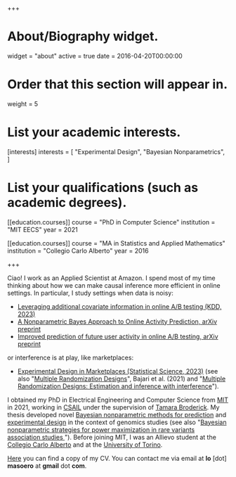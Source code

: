+++
# About/Biography widget.
widget = "about"
active = true
date = 2016-04-20T00:00:00

# Order that this section will appear in.
weight = 5

# List your academic interests.
[interests]
  interests = [
    "Experimental Design",
    "Bayesian Nonparametrics",
  ]

# List your qualifications (such as academic degrees).

[[education.courses]]
  course = "PhD in Computer Science"
  institution = "MIT EECS"
  year = 2021

[[education.courses]]
  course = "MA in Statistics and Applied Mathematics"
  institution = "Collegio Carlo Alberto"
  year = 2016

 
+++

Ciao! I work as an Applied Scientist at Amazon. I spend most of my time thinking about how we can make causal inference more efficient in online settings. 
In particular, I study settings when data is noisy: 

* [Leveraging additional covariate information in online A/B testing (KDD, 2023)](https://proceedings.mlr.press/v218/masoero23a.html)	
* [A Nonparametric Bayes Approach to Online Activity Prediction, arXiv preprint](https://arxiv.org/abs/2401.14722)
* [Improved prediction of future user activity in online A/B testing, arXiv preprint](https://arxiv.org/abs/2402.03231)

or interference is at play, like marketplaces:

* [Experimental Design in Marketplaces (Statistical Science, 2023)](https://projecteuclid.org/journals/statistical-science/advance-publication/Experimental-Design-in-Marketplaces/10.1214/23-STS883.short) (see also "[Multiple Randomization Designs](https://arxiv.org/abs/2112.13495)",  Bajari et al. (2021) and  "[Multiple Randomization Designs: Estimation and inference with interference](https://arxiv.org/abs/2401.01264)").

I obtained my PhD in Electrical Engineering and Computer Science from [MIT](http://www.mit.edu/) in 2021, working in [CSAIL](https://www.csail.mit.edu/) under the supervision of [Tamara Broderick](http://www.tamarabroderick.com/). My thesis developed novel [Bayesian nonparametric methods for prediction](https://www.tandfonline.com/doi/full/10.1080/01621459.2022.2115918) and [experimental design](https://academic.oup.com/biomet/article-abstract/109/1/17/6146908) in the context of genomics studies (see also "[Bayesian nonparametric strategies for power maximization in rare variants association studies
](https://arxiv.org/abs/2112.02032)"). Before joining MIT, I was an Allievo student at the [Collegio Carlo Alberto](https://www.carloalberto.org/) and at the [University of Torino](https://www.unito.it/). 

[Here](http://lorenzomasoero.com/files/cv_masoero_2023.pdf) you can find a copy of my CV. You can contact me via email at **lo** [dot] **masoero** at **gmail** dot **com**. 
